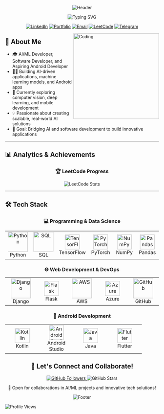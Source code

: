 <div align="center">

  <div align="center">
<div align="center">

  ![Header](https://capsule-render.vercel.app/api?type=waving&color=gradient&customColorList=2,4,6&height=180&section=header&text=Hi%20there,%20I'm%20Mohammed%20Maaz!%20👋&fontSize=42&fontAlignY=32&desc=AIML%20Developer%20|%20Software%20Developer%20|%20Aspiring%20Android%20Developer&descSize=24&descAlignY=50&animation=twinkling&width=100%)

</div>

</div>

  <p align="center">
    <img
      src="https://readme-typing-svg.demolab.com?font=Fira+Code&duration=3000&pause=1000&color=2F81F7&center=true&vCenter=true&random=false&width=435&lines=AI+%26+Machine+Learning+Enthusiast;MLOps+Engineering+Developer;Deep+Learning+Practitioner;Always+Learning%2C+Always+Growing"
      alt="Typing SVG" />
  </p>

  [![LinkedIn](https://img.shields.io/badge/LinkedIn-0077B5?style=for-the-badge&logo=linkedin&logoColor=white)](https://www.linkedin.com/in/murtuza-maaz/)
  [![Portfolio](https://img.shields.io/badge/Portfolio-FF4B4B?style=for-the-badge&logo=web&logoColor=white)]()
  [![Email](https://img.shields.io/badge/Email-D14836?style=for-the-badge&logo=gmail&logoColor=white)](mailto:murtuzamaaz0123@gmail.com)
  [![LeetCode](https://img.shields.io/badge/LeetCode-FFA116?style=for-the-badge&logo=leetcode&logoColor=white)](https://leetcode.com/murtuzamaaz0123)
  [![Telegram](https://img.shields.io/badge/Telegram-2CA5E0?style=for-the-badge&logo=telegram&logoColor=white)](https://t.me/MohammedMurtuzaMaaz)

</div>

<img align="right" alt="Coding" width="280"
  src="https://raw.githubusercontent.com/rajput2107/rajput2107/master/Assets/Developer.gif" />

## 🚀 About Me

- 🎓 AI/ML Developer, Software Developer, and Aspiring Android Developer
- 👨‍💻 Building AI-driven applications, machine learning models, and Android apps
- 🌱 Currently exploring computer vision, deep learning, and mobile development
- 💡 Passionate about creating scalable, real-world AI solutions
- 🎯 Goal: Bridging AI and software development to build innovative applications

---

## 📊 Analytics & Achievements

<div align="center">

  ### 🏆 LeetCode Progress
  <img src="https://leetcard.jacoblin.cool/murtuzamaaz0123?theme=dark&font=Nunito" alt="LeetCode Stats" />

</div>

---

## 🛠️ Tech Stack

<div align="center">

  ### 💻 Programming & Data Science

  <table>
    <tr>
      <td align="center" width="96">
        <img src="https://techstack-generator.vercel.app/python-icon.svg" alt="Python" width="65" height="65" />
        <br>Python
      </td>
      <td align="center" width="96">
        <img src="https://techstack-generator.vercel.app/mysql-icon.svg" alt="SQL" width="65" height="65" />
        <br>SQL
      </td>
      <td align="center" width="96">
        <img src="https://skillicons.dev/icons?i=tensorflow" width="48" height="48" alt="TensorFlow" />
        <br>TensorFlow
      </td>
      <td align="center" width="96">
        <img src="https://skillicons.dev/icons?i=pytorch" width="48" height="48" alt="PyTorch" />
        <br>PyTorch
      </td>
      <td align="center" width="96">
        <img src="https://cdn.jsdelivr.net/gh/devicons/devicon/icons/numpy/numpy-original.svg" width="48" height="48"
          alt="NumPy" />
        <br>NumPy
      </td>
      <td align="center" width="96">
        <img src="https://cdn.jsdelivr.net/gh/devicons/devicon/icons/pandas/pandas-original.svg" width="48" height="48"
          alt="Pandas" />
        <br>Pandas
      </td>
    </tr>
  </table>

  ### 🌐 Web Development & DevOps

  <table>
    <tr>
      <td align="center" width="96">
        <img src="https://techstack-generator.vercel.app/django-icon.svg" alt="Django" width="65" height="65" />
        <br>Django
      </td>
      <td align="center" width="96">
        <img src="https://skillicons.dev/icons?i=flask" width="48" height="48" alt="Flask" />
        <br>Flask
      </td>
      <td align="center" width="96">
        <img src="https://techstack-generator.vercel.app/aws-icon.svg" alt="AWS" width="65" height="65" />
        <br>AWS
      </td>
      <td align="center" width="96">
        <img src="https://skillicons.dev/icons?i=azure" width="48" height="48" alt="Azure" />
        <br>Azure
      </td>
      <td align="center" width="96">
        <img src="https://techstack-generator.vercel.app/github-icon.svg" alt="GitHub" width="65" height="65" />
        <br>GitHub
      </td>
    </tr>
  </table>

  ### 📱 Android Development

  <table>
    <tr>
      <td align="center" width="96">
        <img src="https://skillicons.dev/icons?i=kotlin" width="48" height="48" alt="Kotlin" />
        <br>Kotlin
      </td>
      <td align="center" width="96">
        <img src="https://skillicons.dev/icons?i=androidstudio" width="48" height="48" alt="Android Studio" />
        <br>Android Studio
      </td>
      <td align="center" width="96">
        <img src="https://skillicons.dev/icons?i=java" width="48" height="48" alt="Java" />
        <br>Java
      </td>
      <td align="center" width="96">
        <img src="https://skillicons.dev/icons?i=flutter" width="48" height="48" alt="Flutter" />
        <br>Flutter
      </td>
    </tr>
  </table>

</div>



<div align="center">

  ## 🤝 Let's Connect and Collaborate!

 <p>
    <a href="https://github.com/murtuzamaaz?tab=followers">
      <img src="https://img.shields.io/github/followers/murtuzamaaz?label=Followers&logo=GitHub&style=for-the-badge"
        alt="GitHub Followers" />
    </a>
    <img src="https://img.shields.io/github/stars/murtuzamaaz?label=Stars&logo=GitHub&style=for-the-badge"
      alt="GitHub Stars" />
</p>

  <p>💼 Open for collaborations in AI/ML projects and innovative tech solutions!</p>

</div>

<div align="center">

  ![Footer](https://capsule-render.vercel.app/api?type=waving&color=gradient&customColorList=2,4,6&height=100&section=footer&animation=twinkling)

</div>

<!-- Profile Views Counter -->
![Profile Views](https://komarev.com/ghpvc/?username=murtuzamaaz&color=blueviolet&style=flat-square)

